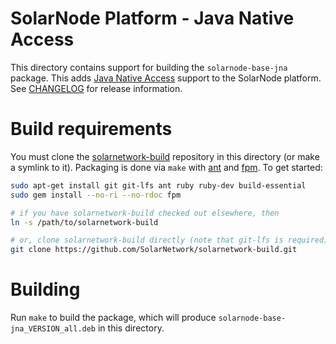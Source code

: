 # SolarNode Platform - Java Native Access

This directory contains support for building the `solarnode-base-jna` package. This adds
[Java Native Access][jna] support to the SolarNode platform. See [CHANGELOG](./CHANGELOG.md) for
release information.

# Build requirements

You must clone the [solarnetwork-build][sn-build] repository in this directory (or make a symlink
to it). Packaging is done via `make` with [ant][ant] and [fpm][fpm]. To get started:

```sh
sudo apt-get install git git-lfs ant ruby ruby-dev build-essential
sudo gem install --no-ri --no-rdoc fpm

# if you have solarnetwork-build checked out elsewhere, then
ln -s /path/to/solarnetwork-build

# or, clone solarnetwork-build directly (note that git-lfs is required)
git clone https://github.com/SolarNetwork/solarnetwork-build.git
```

# Building

Run `make` to build the package, which will produce `solarnode-base-jna_VERSION_all.deb` in
this directory.

[ant]: https://ant.apache.org/
[fpm]: https://github.com/jordansissel/fpm
[jna]: https://github.com/java-native-access/jna
[sn-build]: https://github.com/SolarNetwork/solarnetwork-build/
